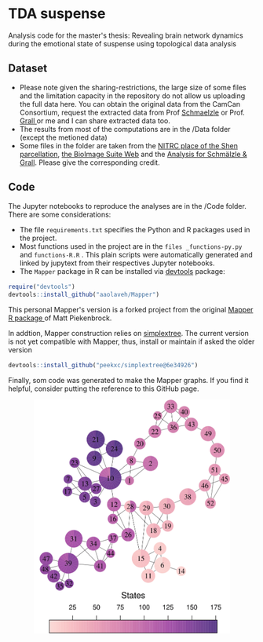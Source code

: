# TDA suspense
Analysis code for the master's thesis: Revealing brain network dynamics during the emotional state of suspense using topological data analysis

## Dataset

- Please note given the sharing-restrictions, the large size of some files and the limitation capacity in the repository do not allow us uploading the full data here. You can obtain the original data from the CamCan Consortium, request the extracted data from Prof <a href="https://github.com/rschmaelzle"> Schmaelzle</a> or Prof. <a href="https://github.com/claregrall"> Grall </a> or me and I can share extracted data too.
- The results from most of the computations are in the /Data folder (except the metioned data)
- Some files in the folder are taken from the [NITRC place of the Shen parcellation](https://www.nitrc.org/frs/?group_id=51), [the BioImage Suite Web](https://github.com/bioimagesuiteweb/bisweb) and the [Analysis for Schmälzle & Grall](https://github.com/nomcomm/CamCanSuspenseISC_JMP). Please give the corresponding credit.


## Code
The Jupyter notebooks to reproduce the analyses are in the /Code folder. 
There are some considerations:
- The file `requirements.txt` specifies the Python and R packages used in the project.
- Most functions used in the project are in the `files _functions-py.py` and `functions-R.R` . This plain scripts were automatically generated and linked by jupytext from their respectives Jupyter notebooks.
- The `Mapper` package in R can be installed via [devtools](https://github.com/r-lib/devtools) package: 

```R
require("devtools")
devtools::install_github("aaolaveh/Mapper")
```
This personal Mapper's version is a forked project from the original [Mapper R package ](https://github.com/peekxc/Mapper) of Matt Piekenbrock. 

In addtion, Mapper construction relies on [simplextree](https://github.com/peekxc/simplextree). The current version is not yet compatible with Mapper, thus, install or maintain if asked the older version
```R
devtools::install_github("peekxc/simplextree@6e34926")
```

Finally, som code was generated to make the Mapper graphs. If you find it helpful, consider putting the reference to this GitHub page.

<p align="center">
    <img src="figures/chosen_mapper_time.png" alt="Mapper graph" width="400" />
</p>



